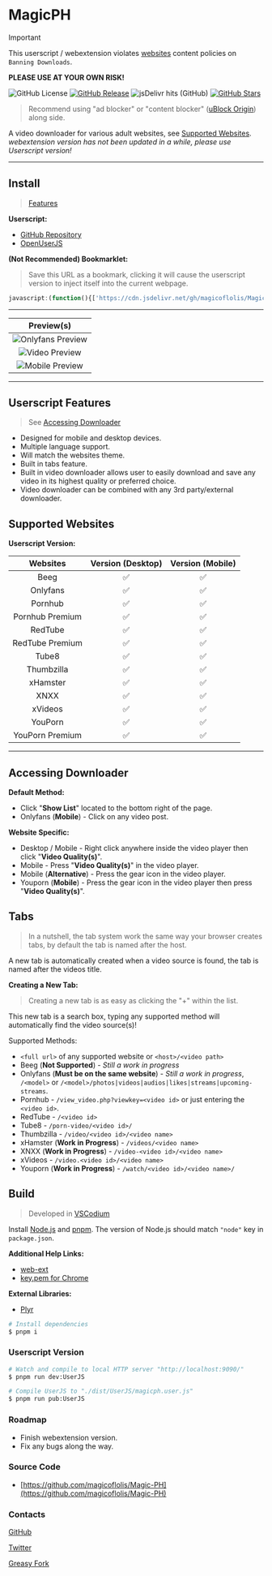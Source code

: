 # MagicPH

> [!IMPORTANT]
> This userscript / webextension violates [websites](#supported-websites) content policies on `Banning Downloads`.
>
> **PLEASE USE AT YOUR OWN RISK!**

![GitHub License](https://img.shields.io/github/license/magicoflolis/Magic-PH)
[![GitHub Release](https://img.shields.io/github/release/magicoflolis/Magic-PH)](https://github.com/magicoflolis/Magic-PH/releases/latest)
![jsDelivr hits (GitHub)](https://img.shields.io/jsdelivr/gh/hm/magicoflolis/Magic-PH)
[![GitHub Stars](https://img.shields.io/github/stars/magicoflolis/Magic-PH)](https://github.com/magicoflolis/Magic-PH/stargazers)

> Recommend using "ad blocker" or "content blocker" ([uBlock Origin](https://github.com/gorhill/uBlock#readme)) along side.

A video downloader for various adult websites, see [Supported Websites](#supported-websites). *webextension version has not been updated in a while, please use Userscript version!*

---

## Install

> [Features](#userscript-features)

**Userscript:**

* [GitHub Repository](https://github.com/magicoflolis/Magic-PH/blob/master/dist/UserJS/magicph.user.js?raw=1)
* [OpenUserJS](https://openuserjs.org/scripts/Magic/MagicPH)

**(Not Recommended) Bookmarklet:**

> Save this URL as a bookmark, clicking it will cause the userscript version to inject itself into the current webpage.

``` js
javascript:(function(){['https://cdn.jsdelivr.net/gh/magicoflolis/Magic-PH@master/dist/UserJS/magicph.user.js'].map(s=>document.body.appendChild(document.createElement('script')).src=s)})();
```

---

| Preview(s) |
|:----------:|
|![Onlyfans Preview](https://raw.githubusercontent.com/magicoflolis/Magic-PH/master/assets/userjs.PNG)|
|![Video Preview](https://raw.githubusercontent.com/magicoflolis/Magic-PH/master/assets/userjs1.PNG)|
|![Mobile Preview](https://raw.githubusercontent.com/magicoflolis/Magic-PH/master/assets/userjs2.PNG)|

---

## Userscript Features

> See [Accessing Downloader](#accessing-downloader)

* Designed for mobile and desktop devices.
* Multiple language support.
* Will match the websites theme.
* Built in tabs feature.
* Built in video downloader allows user to easily download and save any video in its highest quality or preferred choice.
* Video downloader can be combined with any 3rd party/external downloader.

## Supported Websites

**Userscript Version:**

| Websites | Version (Desktop) | Version (Mobile) |
|:---------:|:-----------:|:-----------:|
| Beeg | ✅ | ✅ |
| Onlyfans | ✅ | ✅ |
| Pornhub | ✅ | ✅ |
| Pornhub Premium | ✅ | ✅ |
| RedTube | ✅ | ✅ |
| RedTube Premium | ✅ | ✅ |
| Tube8 | ✅ | ✅ |
| Thumbzilla | ✅ | ✅ |
| xHamster | ✅ | ✅ |
| XNXX | ✅ | ✅ |
| xVideos | ✅ | ✅ |
| YouPorn | ✅ | ✅ |
| YouPorn Premium | ✅ | ✅ |

---

## Accessing Downloader

**Default Method:**

* Click "**Show List**" located to the bottom right of the page.
* Onlyfans (**Mobile**) - Click on any video post.

**Website Specific:**

* Desktop / Mobile - Right click anywhere inside the video player then click "**Video Quality(s)**".
* Mobile - Press "**Video Quality(s)**" in the video player.
* Mobile (**Alternative**) - Press the gear icon in the video player.
* Youporn (**Mobile**) - Press the gear icon in the video player then press "**Video Quality(s)**".

## Tabs

> In a nutshell, the tab system work the same way your browser creates tabs, by default the tab is named after the host.

A new tab is automatically created when a video source is found, the tab is named after the videos title.

**Creating a New Tab:**

> Creating a new tab is as easy as clicking the "+" within the list.

This new tab is a search box, typing any supported method will automatically find the video source(s)!

Supported Methods:

* `<full url>` of any supported website or `<host>/<video path>`
* Beeg (**Not Supported**) - *Still a work in progress*
* Onlyfans (**Must be on the same website**) - *Still a work in progress*, `/<model>` or `/<model>/photos|videos|audios|likes|streams|upcoming-streams`.
* Pornhub - `/view_video.php?viewkey=<video id>` or just entering the `<video id>`.
* RedTube - `/<video id>`
* Tube8 - `/porn-video/<video id>/`
* Thumbzilla - `/video/<video id>/<video name>`
* xHamster (**Work in Progress**) - `/videos/<video name>`
* XNXX (**Work in Progress**) - `/video-<video id>/<video name>`
* xVideos - `/video.<video id>/<video name>`
* Youporn (**Work in Progress**) - `/watch/<video id>/<video name>/`

## Build

> Developed in [VSCodium](https://vscodium.com)

Install [Node.js](https://nodejs.org/) and [pnpm](https://pnpm.io/).
The version of Node.js should match `"node"` key in `package.json`.

**Additional Help Links:**

* [web-ext](https://extensionworkshop.com/documentation/develop/getting-started-with-web-ext/)
* [key.pem for Chrome](https://stackoverflow.com/a/46739698/9872174)

**External Libraries:**

* [Plyr](https://github.com/sampotts/plyr)

``` sh
# Install dependencies
$ pnpm i
```

### Userscript Version

``` sh
# Watch and compile to local HTTP server "http://localhost:9090/"
$ pnpm run dev:UserJS

# Compile UserJS to "./dist/UserJS/magicph.user.js"
$ pnpm run pub:UserJS
```

### Roadmap

* Finish webextension version.
* Fix any bugs along the way.

### Source Code

* [https://github.com/magicoflolis/Magic-PH](https://github.com/magicoflolis/Magic-PH)

### Contacts

[GitHub](https://github.com/magicoflolis)

[Twitter](https://twitter.com/for_lollipops)

[Greasy Fork](https://greasyfork.org/users/166061)
